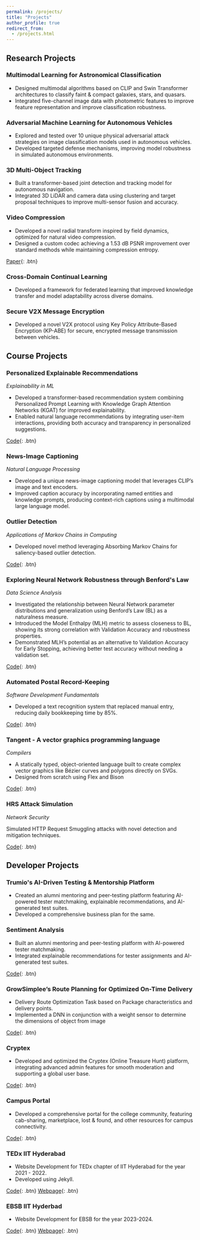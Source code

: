 ```yaml
---
permalink: /projects/
title: "Projects"
author_profile: true
redirect_from: 
  - /projects.html
---
```


## Research Projects

### Multimodal Learning for Astronomical Classification

* Designed multimodal algorithms based on CLIP and Swin Transformer architectures to classify faint & compact galaxies, stars, and quasars.
* Integrated five-channel image data with photometric features to improve feature representation and improve classification robustness.

### Adversarial Machine Learning for Autonomous Vehicles

* Explored and tested over 10 unique physical adversarial attack strategies on image classification models used in autonomous vehicles.
* Developed targeted defense mechanisms, improving model robustness in simulated autonomous environments.

### 3D Multi-Object Tracking

* Built a transformer-based joint detection and tracking model for autonomous navigation.
* Integrated 3D LiDAR and camera data using clustering and target proposal techniques to improve multi-sensor fusion and accuracy.

### Video Compression

* Developed a novel radial transform inspired by field dynamics, optimized for natural video compression.
* Designed a custom codec achieving a 1.53 dB PSNR improvement over standard methods while maintaining compression entropy.

[Paper](/files/SPL.pdf){: .btn}

### Cross-Domain Continual Learning

* Developed a framework for federated learning that improved knowledge transfer and model adaptability across diverse domains.

### Secure V2X Message Encryption

* Developed a novel V2X protocol using Key Policy Attribute-Based Encryption (KP-ABE) for secure, encrypted message transmission between vehicles.

## Course Projects

### Personalized Explainable Recommendations
*Explainability in ML*

* Developed a transformer-based recommendation system combining Personalized Prompt Learning with Knowledge Graph Attention Networks (KGAT) for improved explainability.
* Enabled natural language recommendations by integrating user-item interactions, providing both accuracy and transparency in personalized suggestions.

[Code](https://github.com/Vikhyath-vec/VikAmanXML){: .btn}

### News-Image Captioning
*Natural Language Processing*

* Developed a unique news-image captioning model that leverages CLIP’s image and text encoders.
* Improved caption accuracy by incorporating named entities and knowledge prompts, producing context-rich captions using a multimodal large language model.

### Outlier Detection
*Applications of Markov Chains in Computing*

* Developed novel method leveraging Absorbing Markov Chains for saliency-based outlier detection.

[Code](https://github.com/shreyak5/outlier-detection-using-amc){: .btn}

### Exploring Neural Network Robustness through Benford's Law
*Data Science Analysis*

* Investigated the relationship between Neural Network parameter distributions and generalization using Benford’s Law (BL) as a naturalness measure.
* Introduced the Model Enthalpy (MLH) metric to assess closeness to BL, showing its strong correlation with Validation Accuracy and robustness properties.
* Demonstrated MLH’s potential as an alternative to Validation Accuracy for Early Stopping, achieving better test accuracy without needing a validation set.

[Code](https://github.com/Vikhyath-vec/Adversarial-Neural-Networks-Benfords-Law){: .btn}

### Automated Postal Record-Keeping
*Software Development Fundamentals*

* Developed a text recognition system that replaced manual entry, reducing daily bookkeeping time by 85%.

[Code](https://github.com/GouthamSai22/pras){: .btn}

### Tangent - A vector graphics programming language
*Compilers*

* A statically typed, object-oriented language built to create complex vector graphics like Bézier curves and polygons directly on SVGs.
* Designed from scratch using Flex and Bison

[Code](https://github.com/IITH-COMPILERS2/compilers-2-project-team-4-aug22){: .btn}

### HRS Attack Simulation
*Network Security*

Simulated HTTP Request Smuggling attacks with novel detection and mitigation techniques.

[Code](https://github.com/Vikhyath-vec/request-smuggling){: .btn}

## Developer Projects

### Trumio's AI-Driven Testing & Mentorship Platform

* Created an alumni mentoring and peer-testing platform featuring AI-powered tester matchmaking, explainable recommendations, and AI-generated test suites.
* Developed a comprehensive business plan for the same.

### Sentiment Analysis

* Built an alumni mentoring and peer-testing platform with AI-powered tester matchmaking.
* Integrated explainable recommendations for tester assignments and AI-generated test suites.

[Code](https://github.com/Vikhyath-vec/sentidev){: .btn}

### GrowSimplee’s Route Planning for Optimized On-Time Delivery

* Delivery Route Optimization Task based on Package characteristics and delivery points.
* Implemented a DNN in conjunction with a weight sensor to determine the dimensions of object from image

[Code](https://github.com/Aayush2492/grow-simplee-rider-admin-dashboard){: .btn}

### Cryptex

* Developed and optimized the Cryptex (Online Treasure Hunt) platform, integrating advanced admin features for smooth moderation and supporting a global user base.

[Code](https://github.com/macdeath-AA/cryptex){: .btn}

### Campus Portal

* Developed a comprehensive portal for the college community, featuring cab-sharing, marketplace, lost & found, and other resources for campus connectivity.

[Code](https://github.com/LambdaIITH/cab-sharing-portal/){: .btn}

### TEDx IIT Hyderabad

* Website Development for TEDx chapter of IIT Hyderabad for the year 2021 - 2022.
* Developed using Jekyll.

[Code](https://github.com/TEDxIITHyderabad){: .btn} [Webpage](https://tedxiithyderabad.iith.ac.in/){: .btn}

### EBSB IIT Hyderbad

* Website Development for EBSB for the year 2023-2024.

[Code](https://github.com/EBSB-IITH){: .btn} [Webpage](https://ebsb.iith.ac.in/){: .btn}